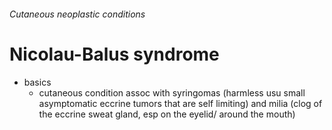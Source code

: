 ###### Cutaneous neoplastic conditions

# Nicolau-Balus syndrome
- basics
    + cutaneous condition assoc with syringomas (harmless usu small asymptomatic eccrine tumors that are self limiting) and milia (clog of the eccrine sweat gland, esp on the eyelid/ around the mouth)



